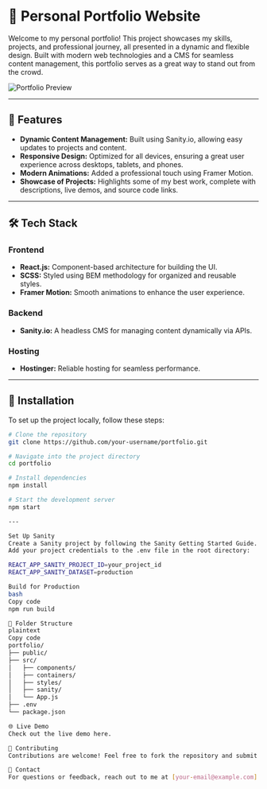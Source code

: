 # 🌟 Personal Portfolio Website  

Welcome to my personal portfolio! This project showcases my skills, projects, and professional journey, all presented in a dynamic and flexible design. Built with modern web technologies and a CMS for seamless content management, this portfolio serves as a great way to stand out from the crowd.  

![Portfolio Preview](https://github.com/user-attachments/assets/9650abd3-0231-4cc7-9f28-539f4abb426e)  

---

## 🚀 Features  

- **Dynamic Content Management:** Built using Sanity.io, allowing easy updates to projects and content.  
- **Responsive Design:** Optimized for all devices, ensuring a great user experience across desktops, tablets, and phones.  
- **Modern Animations:** Added a professional touch using Framer Motion.  
- **Showcase of Projects:** Highlights some of my best work, complete with descriptions, live demos, and source code links.  

---

## 🛠️ Tech Stack  

### Frontend  
- **React.js:** Component-based architecture for building the UI.  
- **SCSS:** Styled using BEM methodology for organized and reusable styles.  
- **Framer Motion:** Smooth animations to enhance the user experience.  

### Backend  
- **Sanity.io:** A headless CMS for managing content dynamically via APIs.  

### Hosting  
- **Hostinger:** Reliable hosting for seamless performance.  

---

## 🚀 Installation  

To set up the project locally, follow these steps:

```bash
# Clone the repository
git clone https://github.com/your-username/portfolio.git

# Navigate into the project directory
cd portfolio

# Install dependencies
npm install

# Start the development server
npm start

---

Set Up Sanity
Create a Sanity project by following the Sanity Getting Started Guide.
Add your project credentials to the .env file in the root directory:

REACT_APP_SANITY_PROJECT_ID=your_project_id
REACT_APP_SANITY_DATASET=production

Build for Production
bash
Copy code
npm run build

📂 Folder Structure
plaintext
Copy code
portfolio/  
├── public/  
├── src/  
│   ├── components/  
│   ├── containers/  
│   ├── styles/  
│   ├── sanity/  
│   └── App.js  
├── .env  
└── package.json

🌐 Live Demo
Check out the live demo here.

🤝 Contributing
Contributions are welcome! Feel free to fork the repository and submit a pull request.

📧 Contact
For questions or feedback, reach out to me at [your-email@example.com].
